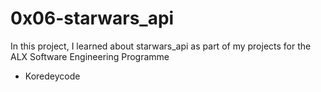 # 0x06-starwars_api
In this project, I learned about starwars_api as part of my projects for the ALX Software Engineering Programme
* Koredeycode

